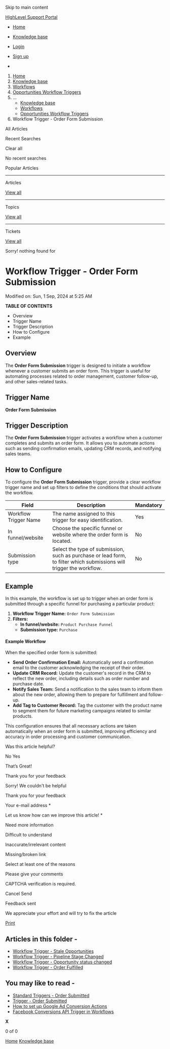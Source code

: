 Skip to main content

[ HighLevel Support Portal ](https://help.gohighlevel.com)

  * [ Home ](/support/home)
  * [ Knowledge base ](/support/solutions)

  * [Login](/support/login)
  * [Sign up](/support/signup)
  * 

  1. [Home](/support/home)
  2. [Knowledge base](/support/solutions)
  3. [Workflows](/support/solutions/48000455132)
  4. [Opportunities Workflow Triggers](/support/solutions/folders/155000000739)
  5. ... 
     * [Knowledge base](/support/solutions)
     * [Workflows](/support/solutions/48000455132)
     * [Opportunities Workflow Triggers](/support/solutions/folders/155000000739)
  6. Workflow Trigger - Order Form Submission

All  Articles 

Recent Searches

Clear all

No recent searches

Popular Articles

* * *

Articles

[View all](/support/search/solutions)

* * *

Topics

[View all](/support/search/topics)

* * *

Tickets

[View all](/support/search/tickets)

Sorry! nothing found for   

# Workflow Trigger - Order Form Submission

Modified on: Sun, 1 Sep, 2024 at 5:25 AM

**TABLE OF CONTENTS**

  * Overview
  * Trigger Name
  * Trigger Description
  * How to Configure
  * Example

##   

## Overview

The **Order Form Submission** trigger is designed to initiate a workflow whenever a customer submits an order form. This trigger is useful for automating processes related to order management, customer follow-up, and other sales-related tasks.

## Trigger Name

**Order Form Submission**

## Trigger Description

The **Order Form Submission** trigger activates a workflow when a customer completes and submits an order form. It allows you to automate actions such as sending confirmation emails, updating CRM records, and notifying sales teams.

## How to Configure

To configure the **Order Form Submission** trigger, provide a clear workflow trigger name and set up filters to define the conditions that should activate the workflow.

Field| Description| Mandatory  
---|---|---  
Workflow Trigger Name| The name assigned to this trigger for easy identification.| Yes  
In funnel/website| Choose the specific funnel or website where the order form is located.| No  
Submission type| Select the type of submission, such as purchase or lead form, to filter which submissions will trigger the workflow.| No  

## Example

In this example, the workflow is set up to trigger when an order form is submitted through a specific funnel for purchasing a particular product:

  1. **Workflow Trigger Name:** `Order Form Submission`
  2. **Filters:**
     * **In funnel/website:** `Product Purchase Funnel`
     * **Submission type:** `Purchase`

####   

#### **Example Workflow**

When the specified order form is submitted:

  * **Send Order Confirmation Email:** Automatically send a confirmation email to the customer acknowledging the receipt of their order.
  * **Update CRM Record:** Update the customer's record in the CRM to reflect the new order, including details such as order number and purchase date.
  * **Notify Sales Team:** Send a notification to the sales team to inform them about the new order, allowing them to prepare for fulfillment and follow-up.
  * **Add Tag to Customer Record:** Tag the customer with the product name to segment them for future marketing campaigns related to similar products.

This configuration ensures that all necessary actions are taken automatically when an order form is submitted, improving efficiency and accuracy in order processing and customer communication.

Was this article helpful?

No  Yes 

That’s Great!

Thank you for your feedback

Sorry! We couldn't be helpful

Thank you for your feedback

Your e-mail address *

Let us know how can we improve this article! *

Need more information 

Difficult to understand 

Inaccurate/irrelevant content 

Missing/broken link 

Select at least one of the reasons 

Please give your comments 

CAPTCHA verification is required. 

Cancel  Send 

Feedback sent

We appreciate your effort and will try to fix the article

[Print](javascript:print\(\))

## Articles in this folder -

  * [Workflow Trigger - Stale Opportunities](/support/solutions/articles/155000002492-workflow-trigger-stale-opportunities)
  * [Workflow Trigger - Pipeline Stage Changed](/support/solutions/articles/155000002493-workflow-trigger-pipeline-stage-changed)
  * [Workflow Trigger - Opportunity status changed](/support/solutions/articles/155000003252-workflow-trigger-opportunity-status-changed)
  * [Workflow Trigger - Order Fulfilled](/support/solutions/articles/155000003254-workflow-trigger-order-fulfilled)

## You may like to read -

  * [Standard Triggers - Order Submitted](/support/solutions/articles/48001228664-standard-triggers-order-submitted)
  * [Trigger - Order Submitted](/support/solutions/articles/155000003535-trigger-order-submitted)
  * [How to set up Google Ad Conversion Actions](/support/solutions/articles/48001220947-how-to-set-up-google-ad-conversion-actions)
  * [Facebook Conversions API Trigger in Workflows](/support/solutions/articles/48001185099-facebook-conversions-api-trigger-in-workflows)

**X**

0 of 0 []()

[Home](/support/home) [Knowledge base](/support/solutions)
